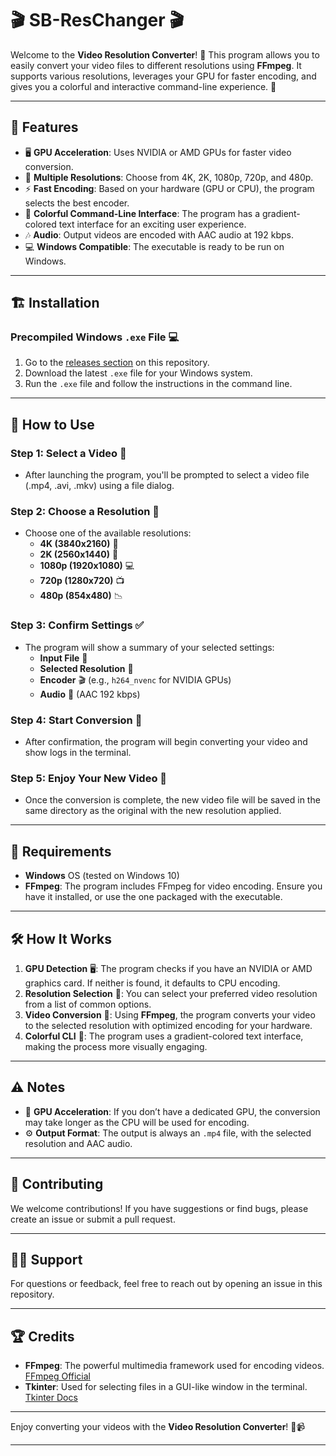 # 🎬 **SB-ResChanger 🎬**

Welcome to the **Video Resolution Converter**! 🎥 This program allows you to easily convert your video files to different resolutions using **FFmpeg**. It supports various resolutions, leverages your GPU for faster encoding, and gives you a colorful and interactive command-line experience. 🚀

---

## 📜 **Features**

- 🖥️ **GPU Acceleration**: Uses NVIDIA or AMD GPUs for faster video conversion.
- 🎯 **Multiple Resolutions**: Choose from 4K, 2K, 1080p, 720p, and 480p.
- ⚡ **Fast Encoding**: Based on your hardware (GPU or CPU), the program selects the best encoder.
- 🎨 **Colorful Command-Line Interface**: The program has a gradient-colored text interface for an exciting user experience.
- 🎶 **Audio**: Output videos are encoded with AAC audio at 192 kbps.
- 💻 **Windows Compatible**: The executable is ready to be run on Windows.

---

## 🏗️ **Installation**

### **Precompiled Windows ****`.exe`**** File** 💻

1. Go to the [releases section](https://github.com/Wojase/SB-ResChanger/releases/tag/SB-ResChanger_1.0) on this repository.
2. Download the latest `.exe` file for your Windows system.
3. Run the `.exe` file and follow the instructions in the command line.

---

## 🚀 **How to Use**

### Step 1: Select a Video 📂

- After launching the program, you'll be prompted to select a video file (.mp4, .avi, .mkv) using a file dialog.

### Step 2: Choose a Resolution 📏

- Choose one of the available resolutions:
  - **4K (3840x2160)** 🌟
  - **2K (2560x1440)** 📱
  - **1080p (1920x1080)** 💻
  - **720p (1280x720)** 📺
  - **480p (854x480)** 📉

### Step 3: Confirm Settings ✅

- The program will show a summary of your selected settings:
  - **Input File** 🎥
  - **Selected Resolution** 📏
  - **Encoder** 🎬 (e.g., `h264_nvenc` for NVIDIA GPUs)
  - **Audio** 🎵 (AAC 192 kbps)

### Step 4: Start Conversion 🔄

- After confirmation, the program will begin converting your video and show logs in the terminal.

### Step 5: Enjoy Your New Video 🎉

- Once the conversion is complete, the new video file will be saved in the same directory as the original with the new resolution applied.

---

## 🔧 **Requirements**

- **Windows** OS (tested on Windows 10)
- **FFmpeg**: The program includes FFmpeg for video encoding. Ensure you have it installed, or use the one packaged with the executable.

---

## 🛠️ **How It Works**

1. **GPU Detection** 🖥️: The program checks if you have an NVIDIA or AMD graphics card. If neither is found, it defaults to CPU encoding.
2. **Resolution Selection** 📏: You can select your preferred video resolution from a list of common options.
3. **Video Conversion** 🔄: Using **FFmpeg**, the program converts your video to the selected resolution with optimized encoding for your hardware.
4. **Colorful CLI** 🌈: The program uses a gradient-colored text interface, making the process more visually engaging.

---

## ⚠️ **Notes**

- 🛑 **GPU Acceleration**: If you don’t have a dedicated GPU, the conversion may take longer as the CPU will be used for encoding.
- ⚙️ **Output Format**: The output is always an `.mp4` file, with the selected resolution and AAC audio.

---

## 📝 **Contributing**

We welcome contributions! If you have suggestions or find bugs, please create an issue or submit a pull request.

---

## 🙋‍♂️ **Support**

For questions or feedback, feel free to reach out by opening an issue in this repository.

---

## 🏆 **Credits**

- **FFmpeg**: The powerful multimedia framework used for encoding videos. [FFmpeg Official](https://ffmpeg.org/)
- **Tkinter**: Used for selecting files in a GUI-like window in the terminal. [Tkinter Docs](https://docs.python.org/3/library/tkinter.html)

---

Enjoy converting your videos with the **Video Resolution Converter**! 🎉📹

---
